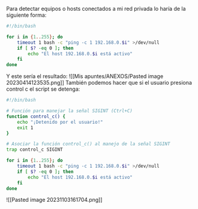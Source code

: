Para detectar equipos o hosts conectados a mi red privada lo haría de la siguiente forma:
```bash
#!/bin/bash

for i in {1..255}; do
    timeout 1 bash -c "ping -c 1 192.168.0.$i" >/dev/null
    if [ $? -eq 0 ]; then
        echo "El host 192.168.0.$i está activo"
    fi
done
```
Y este sería el resultado:
![[Mis apuntes/ANEXOS/Pasted image 20230414123535.png]]
También podemos hacer que si el usuario presiona control c el script se detenga:
```bash
#!/bin/bash

# Función para manejar la señal SIGINT (Ctrl+C)
function control_c() {
    echo "¡Detenido por el usuario!"
    exit 1
}

# Asociar la función control_c() al manejo de la señal SIGINT
trap control_c SIGINT

for i in {1..255}; do
    timeout 1 bash -c "ping -c 1 192.168.0.$i" >/dev/null
    if [ $? -eq 0 ]; then
        echo "El host 192.168.0.$i está activo"
    fi
done
```
![[Pasted image 20231103161704.png]]